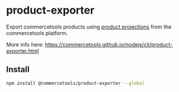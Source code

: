 # product-exporter

Export commercetools products using [product projections](https://docs.commercetools.com/api/projects/productProjections#productprojection) from the commercetools platform.

More info here: https://commercetools.github.io/nodejs/cli/product-exporter.html

## Install

```bash
npm install @commercetools/product-exporter --global
```
